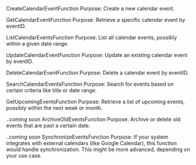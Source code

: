 CreateCalendarEventFunction
Purpose: Create a new calendar event.

GetCalendarEventFunction
Purpose: Retrieve a specific calendar event by eventID.

ListCalendarEventsFunction
Purpose: List all calendar events, possibly within a given date range.

UpdateCalendarEventFunction
Purpose: Update an existing calendar event by eventID.

DeleteCalendarEventFunction
Purpose: Delete a calendar event by eventID.

SearchCalendarEventsFunction
Purpose: Search for events based on certain criteria like title or date range.

GetUpcomingEventsFunction
Purpose: Retrieve a list of upcoming events, possibly within the next week or month.

..coming soon ArchiveOldEventsFunction
Purpose: Archive or delete old events that are past a certain date.

..coming soon SynchronizeEventsFunction
Purpose: If your system integrates with external calendars (like Google Calendar), this function would handle synchronization.
This might be more advanced, depending on your use case.


